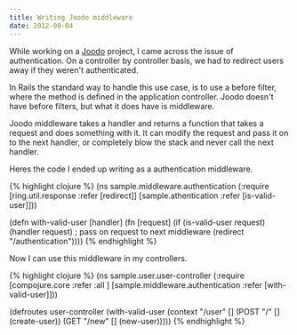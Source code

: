 ```yaml
---
title: Writing Joodo middleware
date: 2012-09-04
---
```

While working on a [Joodo](http://www.joodoweb.com/) project, I came across the issue of authentication.
On a controller by controller basis, we had to redirect users away if they
weren't authenticated.

In Rails the standard way to handle this use case, is to use a before filter,
where the method is defined in the application controller.  Joodo doesn't have
before filters, but what it does have is middleware.

Joodo middleware takes a handler and returns a function that takes a request
and does something with it.  It can modify the request and pass it on to the
next handler, or completely blow the stack and never call the next handler.

Heres the code I ended up writing as a authentication middleware.

{% highlight clojure %}
(ns sample.middleware.authentication
  (:require [ring.util.response :refer [redirect]]
            [sample.athentication :refer [is-valid-user]]))

(defn with-valid-user [handler]
  (fn [request]
    (if (is-valid-user request)
      (handler request) ; pass on request to next middleware
      (redirect "/authentication"))))
{% endhighlight %}

Now I can use this middleware in my controllers.

{% highlight clojure %}
(ns sample.user.user-controller
  (:require [compojure.core :refer :all ]
            [sample.middleware.authentication :refer [with-valid-user]]))

(defroutes user-controller
  (with-valid-user
    (context "/user" []
      (POST "/" [] (create-user))
      (GET "/new" [] (new-user)))))
{% endhighlight %}
